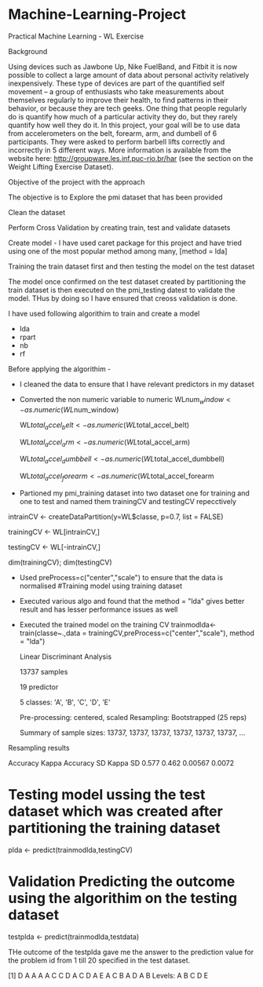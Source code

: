 Machine-Learning-Project
========================
Practical Machine Learning - WL Exercise 

Background

Using devices such as Jawbone Up, Nike FuelBand, and Fitbit it is now possible to collect a large amount of data about personal activity relatively inexpensively. These type of devices are part of the quantified self movement – a group of enthusiasts who take measurements about themselves regularly to improve their health, to find patterns in their behavior, or because they are tech geeks. One thing that people regularly do is quantify how much of a particular activity they do, but they rarely quantify how well they do it. In this project, your goal will be to use data from accelerometers on the belt, forearm, arm, and dumbell of 6 participants. They were asked to perform barbell lifts correctly and incorrectly in 5 different ways. More information is available from the website here: http://groupware.les.inf.puc-rio.br/har (see the section on the Weight Lifting Exercise Dataset). 

Objective of the project with the approach

  The objective is to Explore the pmi dataset that has been provided

  Clean the dataset

  Perform Cross Validation by creating train, test and validate datasets

  Create model - I have used caret package for this project and have tried using one of the most popular method among many,    [method = lda]

  Training the train dataset first and then testing the model on the test dataset 

  The model once confirmed on the test dataset created by partitioning the train dataset is then executed on the pmi_testing   datest to validate the model. THus by doing so I have ensured that creoss validation is done.
  
  
I have used following algorithim to train and create a model
  - lda
  - rpart
  - nb
  - rf

Before applying the algorithim -
 - I cleaned the data to ensure that I have relevant predictors in my dataset 
 - Converted the non numeric variable to numeric
   WL$num_window <- as.numeric(WL$num_window)

   WL$total_accel_belt <- as.numeric(WL$total_accel_belt)
  
   WL$total_accel_arm <- as.numeric(WL$total_accel_arm)
  
   WL$total_accel_dumbbell <- as.numeric(WL$total_accel_dumbbell)
  
   WL$total_accel_forearm <- as.numeric(WL$total_accel_forearm
   
 - Partioned my pmi_training dataset into two dataset one for training and one to test and named them trainingCV and testingCV repecctively
 
 intrainCV <- createDataPartition(y=WL$classe, p=0.7, list = FALSE)
 
 trainingCV <- WL[intrainCV,]
 
 testingCV  <- WL[-intrainCV,]
 
 dim(trainingCV); dim(testingCV)
 
 
 
 - Used preProcess=c("center","scale") to ensure that the data is normalised
 #Training model using training dataset

 - Executed various algo and found that the method = "lda" gives better result and has lesser performance issues as well
 - Executed the trained model on the training CV
 trainmodlda<-train(classe~.,data = trainingCV,preProcess=c("center","scale"), method = "lda")
 
      Linear Discriminant Analysis 

     13737 samples
     
     19 predictor
      
     5 classes: 'A', 'B', 'C', 'D', 'E' 

      Pre-processing: centered, scaled 
      Resampling: Bootstrapped (25 reps) 

    Summary of sample sizes: 13737, 13737, 13737, 13737, 13737, 13737, ... 

Resampling results

  Accuracy  Kappa  Accuracy SD  Kappa SD
  0.577     0.462  0.00567      0.0072  
 
 
 
# Testing model ussing the test dataset which was created after partitioning the training dataset
plda <- predict(trainmodlda,testingCV)

# Validation Predicting the outcome using the algorithim on the testing dataset
testplda <- predict(trainmodlda,testdata)

THe outcome of the testplda gave me the answer to the prediction value for the problem id from 1 till 20 specified in the test dataset.


[1] D A A A A C C D A C D A E A C B A D A B
Levels: A B C D E



  

